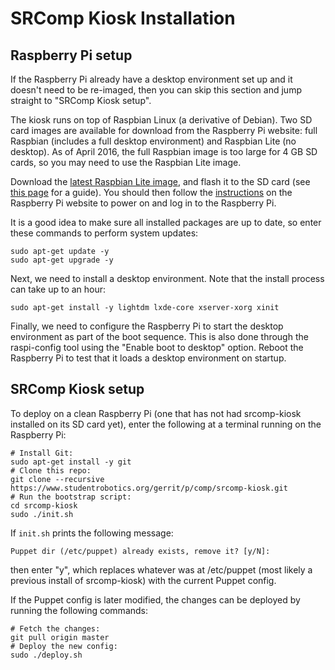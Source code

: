 # SRComp Kiosk Installation

## Raspberry Pi setup

If the Raspberry Pi already have a desktop environment set up and it doesn't
need to be re-imaged, then you can skip this section and jump straight to
"SRComp Kiosk setup".

The kiosk runs on top of Raspbian Linux (a derivative of Debian). Two SD card
images are available for download from the Raspberry Pi website: full Raspbian
(includes a full desktop environment) and Raspbian Lite (no desktop). As of
April 2016, the full Raspbian image is too large for 4 GB SD cards, so you may
need to use the Raspbian Lite image.

Download the [latest Raspbian Lite image][raspbianlite], and flash it to the SD
card (see [this page][sd-setup] for a guide). You should then follow the
[instructions][rpi-setup] on the Raspberry Pi website to power on and log in to
the Raspberry Pi.

It is a good idea to make sure all installed packages are up to date, so enter
these commands to perform system updates:

    sudo apt-get update -y
    sudo apt-get upgrade -y

Next, we need to install a desktop environment. Note that the install process
can take up to an hour:

    sudo apt-get install -y lightdm lxde-core xserver-xorg xinit

Finally, we need to configure the Raspberry Pi to start the desktop environment
as part of the boot sequence. This is also done through the raspi-config tool
using the "Enable boot to desktop" option. Reboot the Raspberry Pi to test that
it loads a desktop environment on startup.

[raspbianlite]: https://www.raspberrypi.org/downloads/raspbian/
[sd-setup]: https://www.raspberrypi.org/documentation/installation/installing-images/README.md
[rpi-setup]: https://www.raspberrypi.org/help/quick-start-guide/

## SRComp Kiosk setup

To deploy on a clean Raspberry Pi (one that has not had srcomp-kiosk installed
on its SD card yet), enter the following at a terminal running on the Raspberry Pi:

    # Install Git:
    sudo apt-get install -y git
    # Clone this repo:
    git clone --recursive https://www.studentrobotics.org/gerrit/p/comp/srcomp-kiosk.git
    # Run the bootstrap script:
    cd srcomp-kiosk
    sudo ./init.sh

If `init.sh` prints the following message:

    Puppet dir (/etc/puppet) already exists, remove it? [y/N]:

then enter "y", which replaces whatever was at /etc/puppet (most likely a
previous install of srcomp-kiosk) with the current Puppet config.

If the Puppet config is later modified, the changes can be deployed by running the following commands:

    # Fetch the changes:
    git pull origin master
    # Deploy the new config:
    sudo ./deploy.sh
